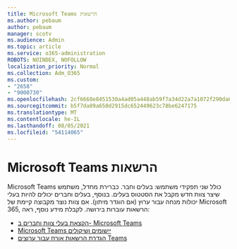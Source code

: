```yaml
---
title: Microsoft Teams הרשאות
ms.author: pebaum
author: pebaum
manager: scotv
ms.audience: Admin
ms.topic: article
ms.service: o365-administration
ROBOTS: NOINDEX, NOFOLLOW
localization_priority: Normal
ms.collection: Adm_O365
ms.custom:
- "2658"
- "9000730"
ms.openlocfilehash: 2cf6668e8451530a4ad05a448ab59f7a34d22a7a1072f290da6c5a248ab0c433
ms.sourcegitcommit: b5f7da89a650d2915dc652449623c78be6247175
ms.translationtype: MT
ms.contentlocale: he-IL
ms.lasthandoff: 08/05/2021
ms.locfileid: "54114065"
---
```

# <a name="microsoft-teams-permissions"></a>Microsoft Teams הרשאות

Microsoft Teams כולל שני תפקידי משתמש: בעלים וחבר. כברירת מחדל, משתמש שיצר צוות חדש מקבל את הסטטוס בעלים. בנוסף, בעלים וחברים יכולים להיות בעלי יכולות מנחה עבור ערוץ (אם הוגדר מיתון). אם צוות נוצר מקבוצה קיימת של Microsoft 365, הרשאות עוברות בירושה. לקבלת מידע נוסף, ראה:

- [הקצאת בעלי צוות וחברים ב- Microsoft Teams](https://docs.microsoft.com/microsoftteams/assign-roles-permissions)
- [Microsoft Teams יישומים ושיקולים](https://docs.microsoft.com/microsoftteams/app-permissions)
- [הגדרת הרשאות אורח עבור ערוצים Teams](https://support.office.com/article/4756c468-2746-4bfd-a582-736d55fcc169)
